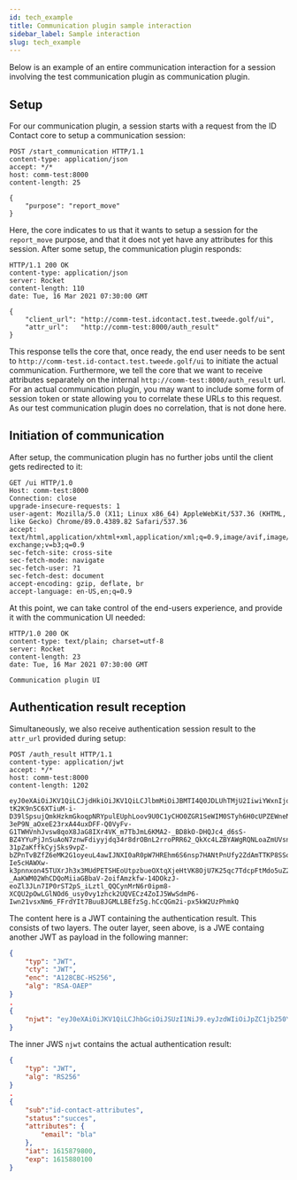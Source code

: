 ```yaml
---
id: tech_example
title: Communication plugin sample interaction
sidebar_label: Sample interaction
slug: tech_example
---
```


Below is an example of an entire communication interaction for a session involving the test communication plugin as communication plugin.

## Setup

For our communication plugin, a session starts with a request from the ID Contact core to setup a communication session:
```http
POST /start_communication HTTP/1.1
content-type: application/json
accept: */*
host: comm-test:8000
content-length: 25

{
    "purpose": "report_move"
}
```
Here, the core indicates to us that it wants to setup a session for the `report_move` purpose, and that it does not yet have any attributes for this session. After some setup, the communication plugin responds:
```http
HTTP/1.1 200 OK
content-type: application/json
server: Rocket
content-length: 110
date: Tue, 16 Mar 2021 07:30:00 GMT

{
    "client_url": "http://comm-test.idcontact.test.tweede.golf/ui",
    "attr_url":   "http://comm-test:8000/auth_result"
}
```
This response tells the core that, once ready, the end user needs to be sent to `http://comm-test.id-contact.test.tweede.golf/ui` to initiate the actual communication. Furthermore, we tell the core that we want to receive attributes separately on the internal `http://comm-test:8000/auth_result` url. For an actual communication plugin, you may want to include some form of session token or state allowing you to correlate these URLs to this request. As our test communication plugin does no correlation, that is not done here.

## Initiation of communication

After setup, the communication plugin has no further jobs until the client gets redirected to it:
```http
GET /ui HTTP/1.0
Host: comm-test:8000
Connection: close
upgrade-insecure-requests: 1
user-agent: Mozilla/5.0 (X11; Linux x86_64) AppleWebKit/537.36 (KHTML, like Gecko) Chrome/89.0.4389.82 Safari/537.36
accept: text/html,application/xhtml+xml,application/xml;q=0.9,image/avif,image/webp,image/apng,*/*;q=0.8,application/signed-exchange;v=b3;q=0.9
sec-fetch-site: cross-site
sec-fetch-mode: navigate
sec-fetch-user: ?1
sec-fetch-dest: document
accept-encoding: gzip, deflate, br
accept-language: en-US,en;q=0.9
```
At this point, we can take control of the end-users experience, and provide it with the communication UI needed:
```http
HTTP/1.0 200 OK
content-type: text/plain; charset=utf-8
server: Rocket
content-length: 23
date: Tue, 16 Mar 2021 07:30:00 GMT

Communication plugin UI
```

## Authentication result reception

Simultaneously, we also receive authentication session result to the `attr_url` provided during setup:
```http
POST /auth_result HTTP/1.1
content-type: application/jwt
accept: */*
host: comm-test:8000
content-length: 1202

eyJ0eXAiOiJKV1QiLCJjdHkiOiJKV1QiLCJlbmMiOiJBMTI4Q0JDLUhTMjU2IiwiYWxnIjoiUlNBLU9BRVAifQ.j9ANvlSvi8AjqQ2NjX0OpqZvmL5pG4kH8O6BEtoui4KukDn2nIfgiGNV7fR3rmWrvZJ2E5qOoNQy6TMYsQYvdA4gdQkQd8VqkXIHGH0AFTBDnTtAVPuAc9iTFiJ5KZzUd_kTDkhrIyX4aWGjhwR4jk7gGdTlXMnR-tK2K9n5C6XTiuM-i-D39lSpsujQmkHzkmGkoqpNRYpulEUphLoov9U0C1yCHO0ZGR1SeWIM0STyh6H0cUPZEWneNOQsVeWGGDAOe1l7EHznr2CP8i_lXCIiSj4hJ8bB5ZxjbOeTYj8XMt7SpTTBAHuFerO6SqCLXa89rHymNgIA12itxrNDAg.BsX5IzSKDzvKz36VOs74wQ.R89gy8vBW0rwslJblj4uQYV-3eP9N_aOxeE23rxA44uxDFF-Q0VyFv-G1TWHVnhJvsw8qoX8JaG8IXr4VK_m7TbJmL6KMA2-_BD8kO-DHQJc4_d6sS-BZ4YYuPjJnSuAoN7znwFdiyyjdq34r8drOBnL2rroPRR62_QkXc4LZBYAWgRQNLoaZmUVsnIFekhSo2wPoODpTP5AJOzfbHXMOMThnW86Mgyc6eM2kvojjnTqsnL3Wt2NZS0ubfzJ8C5nYuGFnfaLUoLUhnYnNGksmInX_2Vb92Ddn5lkOROVaoE-31pZaKffkCyjSks9vpZ-bZPnTvBZfZ6eMK2G1oyeuL4awIJNXI0aR0pW7HREhm6S6nsp7HANtPnUfy2ZdAmTTKP8SSoXVRQHkEZODgGq38rBD2OpjFwQepmqY-Ie5cHAWXw-k3pnnxon45TUXrJh3x3MUdPETSHEoUtpzbueOXtqXjeHtVK8OjU7K25qc7TdcpFtMdo5uZ22KcNVXBjZvxXEigzrumUgOcc8Z5oHo7bujjvgWwuZNv4TppJs2Q6YVb-_AaKWM02WhCDQoMiiaGBbaV-2oifAmzkfw-14DOkzJ-eoZl3JLn7IP0rST2pS_iLztl_QQCynMrN6r0ipm8-XCQU2pOwLGlNOd6_usy0vy1zhck2UQVECz4ZoIJ5WwSdmP6-Iwn21vsxNm6_FFrdYIt7Buu8JGMLLBEfzSg.hCcQGm2i-px5kW2UzPhmkQ
```
The content here is a JWT containing the authentication result. This consists of two layers. The outer layer, seen above, is a JWE containg another JWT as payload in the following manner:
```json
{
    "typ": "JWT",
    "cty": "JWT",
    "enc": "A128CBC-HS256",
    "alg": "RSA-OAEP"
}
.
{
    "njwt": "eyJ0eXAiOiJKV1QiLCJhbGciOiJSUzI1NiJ9.eyJzdWIiOiJpZC1jb250YWN0LWF0dHJpYnV0ZXMiLCJzdGF0dXMiOiJzdWNjZXMiLCJhdHRyaWJ1dGVzIjp7ImVtYWlsIjoiYmxhIn0sImlhdCI6MTYxNTg3OTgwMCwiZXhwIjoxNjE1ODgwMTAwfQ.T4VliaytEhlf2PwOiKL0GY4IcmXd64A8Gl2P9w6Tl1mQzzAqnF8TV7IjrUSu3tvs1hAS3gR-WqAhxSKzv0WuzrewXv_uvkdabJ4HTTRsALbUk13jt1C4A5wCR-3tP4H6sV5M5ODdT83wFb1_huoU_GtnXCVdQwmQMtO5wteMA_XOHEv6ExCaBKPr8NQ6Txd5SHsUG48gZfWmSDSYB9mzD99CdfEQUxebvQ9x3hUQffRsIsE6MqNakD8h0W8qlabnPxZ2fe7Tn8AlZzTFNu3EW35JdvENJQ2r71QxJOdEVHxoBREBlFGpCAjXH1x6aRWi_GfUD8s5zEkB_xA1_InesQ"
}
```
The inner JWS `njwt` contains the actual authentication result:
```json
{
    "typ": "JWT",
    "alg": "RS256"
}
.
{
    "sub":"id-contact-attributes",
    "status":"succes",
    "attributes": {
        "email": "bla"
    },
    "iat": 1615879800,
    "exp": 1615880100
}
```

